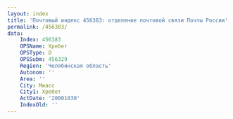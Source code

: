 ```yaml
---
layout: index
title: 'Почтовый индекс 456383: отделение почтовой связи Почты России'
permalink: /456383/
data:
    Index: 456383
    OPSName: Хребет
    OPSType: О
    OPSSubm: 456329
    Region: 'Челябинская область'
    Autonom: ''
    Area: ''
    City: Миасс
    City1: Хребет
    ActDate: '20001030'
    IndexOld: ''
---
```


